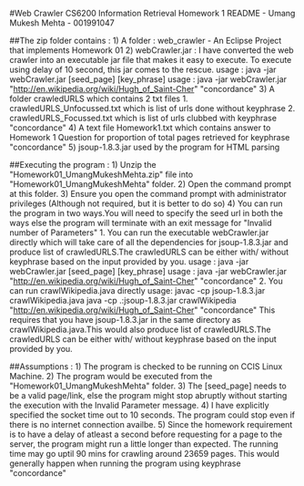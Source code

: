 #Web Crawler
CS6200 Information Retrieval Homework 1 README - Umang Mukesh Mehta - 001991047

##The zip folder contains : 
	1) A folder : web_crawler - An Eclipse Project that implements Homework 01
	2) webCrawler.jar : I have converted the web crawler into an executable jar file that makes it easy to execute.
		To execute using delay of 10 second, this jar comes to the rescue.
			usage : java -jar webCrawler.jar [seed_page] [key_phrase]
			usage : java -jar webCrawler.jar "http://en.wikipedia.org/wiki/Hugh_of_Saint-Cher" "concordance" 
	3) A folder crawledURLS which contains 2 txt files 
   		1. crawledURLS_Unfocussed.txt which is list of urls done without keyphrase
   		2. crawledURLS_Focussed.txt which is list of urls clubbed with keyphrase "concordance"
	4) A text file Homework1.txt which contains answer to Homework 1 Question for proportion of total pages retrieved for keyphrase "concordance"
	5) jsoup-1.8.3.jar used by the program for HTML parsing

##Executing the program :
	1) Unzip the "Homework01_UmangMukeshMehta.zip" file into "Homework01_UmangMukeshMehta" folder.
	2) Open the command prompt at this folder.
	3) Ensure you open the command prompt with administrator privileges (Although not required, but it is better to do so)
	4) You can run the program in two ways.You will need to specify the seed url in both the ways else the program will terminate with an exit message for "Invalid number of Parameters"
	  1. You can run the executable webCrawler.jar directly which will take care of all the dependencies for jsoup-1.8.3.jar and produce list of crawledURLS.The crawledURLS can 	be either with/ without keyphrase based on the input provided by you.
	     usage : java -jar webCrawler.jar [seed_page] [key_phrase]
		 usage : java -jar webCrawler.jar "http://en.wikipedia.org/wiki/Hugh_of_Saint-Cher" "concordance"
	  2. You can run crawlWikipedia.java directly
         usage:
         javac -cp jsoup-1.8.3.jar crawlWikipedia.java
         java -cp .:jsoup-1.8.3.jar crawlWikipedia "http://en.wikipedia.org/wiki/Hugh_of_Saint-Cher" "concordance"
         This requires that you have jsoup-1.8.3.jar in the same directory as crawlWikipedia.java.This would also produce list of crawledURLS.The crawledURLS can 	be either with/ without keyphrase based on the input provided by you.

##Assumptions : 
	1) The program is checked to be running on CCIS Linux Machine.
	2) The program would be executed from the "Homework01_UmangMukeshMehta" folder.
	3) The [seed_page] needs to be a valid page/link, else the program might stop abruptly without starting the execution with the Invalid Parameter message.
	4) I have explicitly specified the socket time out to 10 seconds. The program could stop even if there is no internet connection availbe. 
	5) Since the homework requirement is to have a delay of atleast a second before requesting for a page to the server, the program might run a little longer than expected.
	   The running time may go uptil 90 mins for crawling around 23659 pages. This would generally happen when running the program using keyphrase "concordance"
